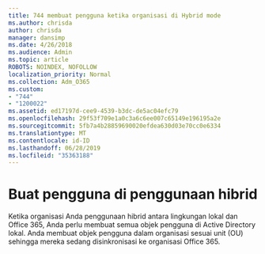 ```yaml
---
title: 744 membuat pengguna ketika organisasi di Hybrid mode
ms.author: chrisda
author: chrisda
manager: dansimp
ms.date: 4/26/2018
ms.audience: Admin
ms.topic: article
ROBOTS: NOINDEX, NOFOLLOW
localization_priority: Normal
ms.collection: Adm_O365
ms.custom:
- "744"
- "1200022"
ms.assetid: ed17197d-cee9-4539-b3dc-de5ac04efc79
ms.openlocfilehash: 29f53f709e1a0c3a6c6ee007c65149e196195a2e
ms.sourcegitcommit: 5fb7a4b28859690020efdea630d03e70cc0e6334
ms.translationtype: MT
ms.contentlocale: id-ID
ms.lasthandoff: 06/28/2019
ms.locfileid: "35363188"
---
```

# <a name="create-users-in-hybrid-deployments"></a>Buat pengguna di penggunaan hibrid

Ketika organisasi Anda penggunaan hibrid antara lingkungan lokal dan Office 365, Anda perlu membuat semua objek pengguna di Active Directory lokal. Anda membuat objek pengguna dalam organisasi sesuai unit (OU) sehingga mereka sedang disinkronisasi ke organisasi Office 365.
